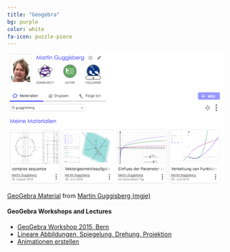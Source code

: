 ```yaml
---
title: "Geogebra"
bg: purple
color: white
fa-icon: puzzle-piece
---
```


[![mgje](img/mgjematerial.png)](https://tube.geogebra.org/mgje)

[GeoGebra Material](https://www.geogebra.org/materials/?lang=de) from [Martin Guggisberg (mgje)](https://tube.geogebra.org/mgje)

#### GeoGebra Workshops and Lectures
- [GeoGebra Workshop 2015, Bern](https://mgje.github.io/geogebra/slides/dmk2015#/)
- [Lineare Abbildungen, Spiegelung, Drehung, Projektion](http://mgje.github.io/LinAlg/slides/L7-Darstellungen-lin-Abbildungen.html#/)
- [Animationen erstellen](https://mgje.github.io/geogebra/slides/animationen.html#/)